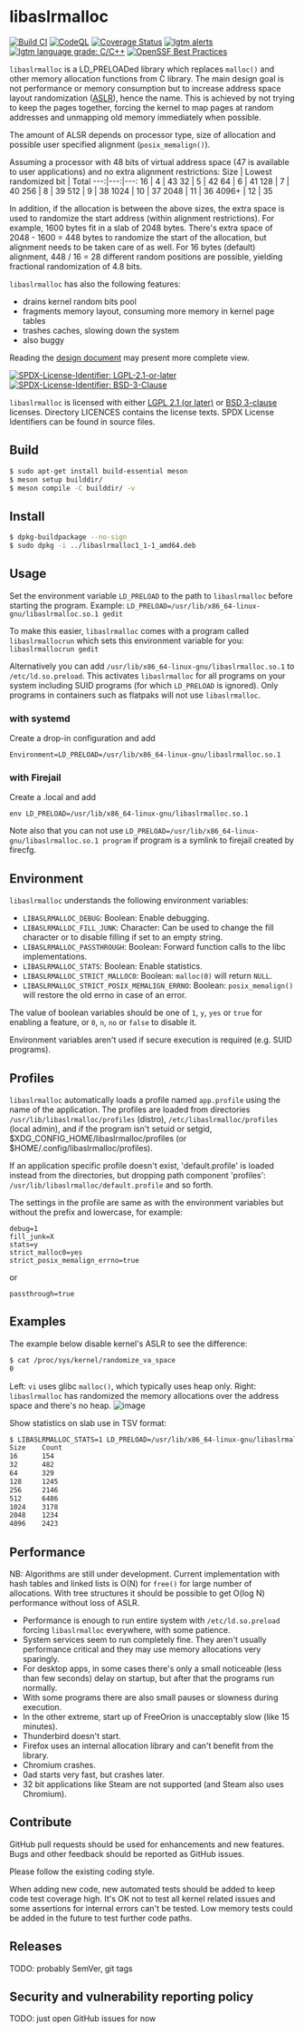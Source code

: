# libaslrmalloc
[![Build CI](https://github.com/topimiettinen/libaslrmalloc/workflows/GitHub%20CI/badge.svg)](https://github.com/topimiettinen/libaslrmalloc/actions?query=workflow%3A%22GitHub+CI%22)
[![CodeQL](https://github.com/topimiettinen/libaslrmalloc/workflows/CodeQL/badge.svg)](https://github.com/topimiettinen/libaslrmalloc/actions?query=workflow%3ACodeQL)
[![Coverage Status](https://coveralls.io/repos/github/topimiettinen/libaslrmalloc/badge.svg?branch=master)](https://coveralls.io/github/topimiettinen/libaslrmalloc?branch=master)
[![lgtm alerts](https://img.shields.io/lgtm/alerts/g/topimiettinen/libaslrmalloc.svg?logo=lgtm&logoWidth=18)](https://lgtm.com/projects/g/topimiettinen/libaslrmalloc/alerts/)
[![lgtm language grade: C/C++](https://img.shields.io/lgtm/grade/cpp/g/topimiettinen/libaslrmalloc.svg?logo=lgtm&logoWidth=18)](https://lgtm.com/projects/g/topimiettinen/libaslrmalloc/context:cpp)
[![OpenSSF Best Practices](https://bestpractices.coreinfrastructure.org/projects/6732/badge)](https://bestpractices.coreinfrastructure.org/projects/6732)

`libaslrmalloc` is a LD_PRELOADed library which replaces `malloc()` and other memory allocation functions from C library.
The main design goal is not performance or memory consumption but to increase address space
layout randomization ([ASLR](https://en.wikipedia.org/wiki/Address_space_layout_randomization)), hence the name.
This is achieved by not trying to keep the pages together, forcing the kernel to map
pages at random addresses and unmapping old memory immediately when possible.

The amount of ALSR depends on processor type, size of allocation and possible user specified alignment (`posix_memalign()`).

Assuming a processor with 48 bits of virtual address space (47 is available to user applications) and no extra alignment restrictions:
Size | Lowest randomized bit | Total
---:|---:|---:
16 | 4 | 43
32 | 5 | 42
64 | 6 | 41
128 | 7 | 40
256 | 8 | 39
512 | 9 | 38
1024 | 10 | 37
2048 | 11 | 36
4096+ | 12 | 35

In addition, if the allocation is between the above sizes, the extra space is used to randomize the start address (within alignment restrictions).
For example, 1600 bytes fit in a slab of 2048 bytes. There's extra space of 2048 - 1600 = 448 bytes to randomize the start of the
allocation, but alignment needs to be taken care of as well.
For 16 bytes (default) alignment, 448 / 16 = 28 different random positions are possible, yielding fractional randomization of 4.8 bits.

`libaslrmalloc` has also the following features:
* drains kernel random bits pool
* fragments memory layout, consuming more memory in kernel page tables
* trashes caches, slowing down the system
* also buggy

Reading the [design document](/DESIGN.md) may present more complete view.

[![SPDX-License-Identifier: LGPL-2.1-or-later](https://img.shields.io/static/v1?label=SPDX-License-Identifier&message=LGPL-2.1-or-later&color=blue&logo=open-source-initiative&logoColor=white&logoWidth=10&style=flat-square)](LICENSES/LGPL-2.1-or-later.txt)
[![SPDX-License-Identifier: BSD-3-Clause](https://img.shields.io/static/v1?label=SPDX-License-Identifier&message=BSD-3-Clause&color=blue&logo=open-source-initiative&logoColor=white&logoWidth=10&style=flat-square)](LICENSES/BSD-3-Clause.txt)

`libaslrmalloc` is licensed with either [LGPL 2.1 (or later)](LICENSES/LGPL-2.1-or-later.txt) or [BSD 3-clause](LICENSES/BSD-3-Clause.txt) licenses.
Directory LICENCES contains the license texts.
SPDX License Identifiers can be found in source files.

## Build

```bash
$ sudo apt-get install build-essential meson
$ meson setup builddir/
$ meson compile -C builddir/ -v
```

## Install

```bash
$ dpkg-buildpackage --no-sign
$ sudo dpkg -i ../libaslrmalloc1_1-1_amd64.deb
```

## Usage

Set the environment variable `LD_PRELOAD` to the path to `libaslrmalloc` before starting the program.
Example: `LD_PRELOAD=/usr/lib/x86_64-linux-gnu/libaslrmalloc.so.1 gedit`

To make this easier, `libaslrmalloc` comes with a program called `libaslrmallocrun`
which sets this environment variable for you: `libaslrmallocrun gedit`

Alternatively you can add `/usr/lib/x86_64-linux-gnu/libaslrmalloc.so.1` to `/etc/ld.so.preload`.
This activates `libaslrmalloc` for all programs on your system including SUID programs (for which `LD_PRELOAD` is ignored).
Only programs in containers such as flatpaks will not use `libaslrmalloc`.

### with systemd

Create a drop-in configuration and add

```
Environment=LD_PRELOAD=/usr/lib/x86_64-linux-gnu/libaslrmalloc.so.1
```

### with Firejail

Create a .local and add

```
env LD_PRELOAD=/usr/lib/x86_64-linux-gnu/libaslrmalloc.so.1
```

Note also that you can not use `LD_PRELOAD=/usr/lib/x86_64-linux-gnu/libaslrmalloc.so.1 program`
if program is a symlink to firejail created by firecfg.

## Environment

`libaslrmalloc` understands the following environment variables:

- `LIBASLRMALLOC_DEBUG`: Boolean: Enable debugging.
- `LIBASLRMALLOC_FILL_JUNK`: Character: Can be used to change the fill character or to disable filling if set to an empty string.
- `LIBASLRMALLOC_PASSTHROUGH`: Boolean: Forward function calls to the libc implementations.
- `LIBASLRMALLOC_STATS`: Boolean: Enable statistics.
- `LIBASLRMALLOC_STRICT_MALLOC0`: Boolean: `malloc(0)` will return `NULL`.
- `LIBASLRMALLOC_STRICT_POSIX_MEMALIGN_ERRNO`: Boolean: `posix_memalign()` will restore the old errno in case of an error.

The value of boolean variables should be one of `1`, `y`, `yes` or
`true` for enabling a feature, or `0`, `n`, `no` or `false` to disable
it.

Environment variables aren't used if secure execution is required (e.g. SUID programs).

## Profiles
`libaslrmalloc` automatically loads a profile named `app.profile` using the name of the application.
The profiles are loaded from directories
`/usr/lib/libaslrmalloc/profiles` (distro), `/etc/libaslrmalloc/profiles` (local admin),
and if the program isn't setuid or setgid,
$XDG_CONFIG_HOME/libaslrmalloc/profiles (or $HOME/.config/libaslrmalloc/profiles).

If an application specific profile doesn't exist, 'default.profile' is
loaded instead from the directories, but dropping path component
'profiles': `/usr/lib/libaslrmalloc/default.profile` and so forth.

The settings in the profile are same as with the environment variables but without the prefix and lowercase, for example:

```
debug=1
fill_junk=X
stats=y
strict_malloc0=yes
strict_posix_memalign_errno=true
```

or

```
passthrough=true
```

## Examples

The example below disable kernel's ASLR to see the difference:
```bash
$ cat /proc/sys/kernel/randomize_va_space
0
```
Left: `vi` uses glibc `malloc()`, which typically uses heap only.
Right: `libaslrmalloc` has randomized the memory allocations over the address space and there's no heap. 
![image](https://user-images.githubusercontent.com/18518033/136421943-0bc63685-17b4-42af-8ae1-73618bbafd2a.png)

Show statistics on slab use in TSV format:
```bash
$ LIBASLRMALLOC_STATS=1 LD_PRELOAD=/usr/lib/x86_64-linux-gnu/libaslrmalloc.so.1 gnome-system-monitor
Size    Count
16      154
32      482
64      329
128     1245
256     2146
512     6486
1024    3178
2048    1234
4096    2423
```
## Performance
NB: Algorithms are still under development.
Current implementation with hash tables and linked lists is O(N) for `free()` for large number of allocations.
With tree structures it should be possible to get O(log N) performance without loss of ASLR.

- Performance is enough to run entire system with `/etc/ld.so.preload` forcing `libaslrmalloc` everywhere, with some patience.
- System services seem to run completely fine. They aren't usually performance critical and they may use memory allocations very sparingly. 
- For desktop apps, in some cases there's only a small noticeable (less than few seconds) delay on startup, but after that the programs run normally.
- With some programs there are also small pauses or slowness during execution.
- In the other extreme, start up of FreeOrion is unacceptably slow (like 15 minutes).
- Thunderbird doesn't start.
- Firefox uses an internal allocation library and can't benefit from the library.
- Chromium crashes.
- 0ad starts very fast, but crashes later.
- 32 bit applications like Steam are not supported (and Steam also uses Chromium).

## Contribute

GitHub pull requests should be used for enhancements and new features. Bugs and other feedback should be reported as GitHub issues.

Please follow the existing coding style.

When adding new code, new automated tests should be added to keep code test coverage high.
It's OK not to test all kernel related issues and some assertions for internal errors can't be tested.
Low memory tests could be added in the future to test further code paths.

## Releases

TODO: probably SemVer, git tags

## Security and vulnerability reporting policy

TODO: just open GitHub issues for now
